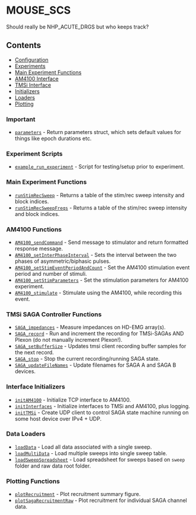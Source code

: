 # MOUSE_SCS #  
Should really be NHP_ACUTE_DRGS but who keeps track?  

## Contents ##  
* [Configuration](#important)
* [Experiments](#experiment-scripts)
* [Main Experiment Functions](#main-experiment-functions)
* [AM4100 Interface](#am4100-functions)
* [TMSi Interface](#tmsi-saga-controller-functions)
* [Initializers](#interface-initializers)
* [Loaders](#data-loaders)
* [Plotting](#plotting-functions)

### Important ###  
 + [`parameters`](parameters.m) - Return parameters struct, which sets default values for things like epoch durations etc.  

### Experiment Scripts ###  
 + [`example_run_experiment`](example_run_experiment.m) - Script for testing/setup prior to experiment.  

### Main Experiment Functions ###  
 + [`runStimRecSweep`](runStimRecSweep.m) - Returns a table of the stim/rec sweep intensity and block indices.  
 + [`runStimRecSweepFreqs`](runStimRecSweepFreqs.m) - Returns a table of the stim/rec sweep intensity and block indices. 

### AM4100 Functions ###  
 + [`AM4100_sendCommand`](AM4100_sendCommand.m) - Send message to stimulator and return formatted response message.  
 + [`AM4100_setInterPhaseInterval`](AM4100_setInterPhaseInterval.m) - Sets the interval between the two phases of asymmetric/biphasic pulses.  
 + [`AM4100_setStimEventPeriodAndCount`](AM4100_setStimEventPeriodAndCount.m) - Set the AM4100 stimulation event period and number of stimuli.  
 + [`AM4100_setStimParameters`](AM4100_setStimParameters.m) - Set the stimulation parameters for AM4100 experiment.  
 + [`AM4100_stimulate`](AM4100_stimulate.m) - Stimulate using the AM4100, while recording this event.  

### TMSi SAGA Controller Functions ###  
 + [`SAGA_impedances`](SAGA_impedances.m) - Measure impedances on HD-EMG array(s).  
 + [`SAGA_record`](SAGA_record.m) - Run and increment the recording for TMSi-SAGAs AND Plexon (do not manually increment Plexon!).  
 + [`SAGA_setBufferSize`](SAGA_setBufferSize.m) - Updates tmsi client recording buffer samples for the next record.  
 + [`SAGA_stop`](SAGA_stop.m) - Stop the current recording/running SAGA state.  
 + [`SAGA_updateFileNames`](SAGA_updateFileNames.m) - Update filenames for SAGA A and SAGA B devices.  

### Interface Initializers ###  
 + [`initAM4100`](initAM4100.m) - Initialize TCP interface to AM4100.  
 + [`initInterfaces`](initInterfaces.m) - Initialize interfaces to TMSi and AM4100, plus logging.  
 + [`initTMSi`](initTMSi.m) - Create UDP client to control SAGA state machine running on some host device over IPv4 + UDP.  

### Data Loaders ###  
 + [`loadData`](loadData.m) - Load all data associated with a single sweep.  
 + [`loadMultiData`](loadMultiData.m) - Load multiple sweeps into single sweep table.  
 + [`loadSweepSpreadsheet`](loadSweepSpreadsheet.m) - Load spreadsheet for sweeps based on `sweep` folder and raw data root folder.  

### Plotting Functions ###  
 + [`plotRecruitment`](plotRecruitment.m) - Plot recruitment summary figure.  
 + [`plotSagaRecruitmentRaw`](plotSagaRecruitmentRaw.m) - Plot recruitment for individual SAGA channel data.  

